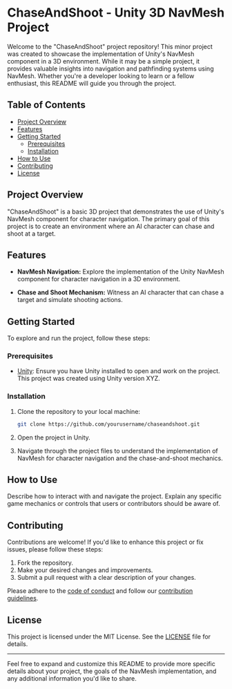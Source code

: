 # ChaseAndShoot - Unity 3D NavMesh Project

Welcome to the "ChaseAndShoot" project repository! This minor project was created to showcase the implementation of Unity's NavMesh component in a 3D environment. While it may be a simple project, it provides valuable insights into navigation and pathfinding systems using NavMesh. Whether you're a developer looking to learn or a fellow enthusiast, this README will guide you through the project.

## Table of Contents

- [Project Overview](#project-overview)
- [Features](#features)
- [Getting Started](#getting-started)
  - [Prerequisites](#prerequisites)
  - [Installation](#installation)
- [How to Use](#how-to-use)
- [Contributing](#contributing)
- [License](#license)

## Project Overview

"ChaseAndShoot" is a basic 3D project that demonstrates the use of Unity's NavMesh component for character navigation. The primary goal of this project is to create an environment where an AI character can chase and shoot at a target.

## Features

- **NavMesh Navigation:** Explore the implementation of the Unity NavMesh component for character navigation in a 3D environment.

- **Chase and Shoot Mechanism:** Witness an AI character that can chase a target and simulate shooting actions.

## Getting Started

To explore and run the project, follow these steps:

### Prerequisites

- [Unity](https://unity.com/): Ensure you have Unity installed to open and work on the project. This project was created using Unity version XYZ.

### Installation

1. Clone the repository to your local machine:

   ```bash
   git clone https://github.com/yourusername/chaseandshoot.git
   ```

2. Open the project in Unity.

3. Navigate through the project files to understand the implementation of NavMesh for character navigation and the chase-and-shoot mechanics.

## How to Use

Describe how to interact with and navigate the project. Explain any specific game mechanics or controls that users or contributors should be aware of.

## Contributing

Contributions are welcome! If you'd like to enhance this project or fix issues, please follow these steps:

1. Fork the repository.
2. Make your desired changes and improvements.
3. Submit a pull request with a clear description of your changes.

Please adhere to the [code of conduct](CODE_OF_CONDUCT.md) and follow our [contribution guidelines](CONTRIBUTING.md).

## License

This project is licensed under the MIT License. See the [LICENSE](LICENSE) file for details.

---

Feel free to expand and customize this README to provide more specific details about your project, the goals of the NavMesh implementation, and any additional information you'd like to share.
